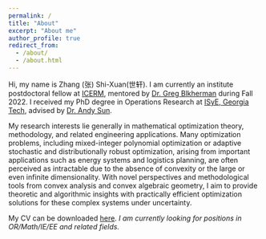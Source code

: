 ```yaml
---
permalink: /
title: "About"
excerpt: "About me"
author_profile: true
redirect_from: 
  - /about/
  - /about.html
---
```


Hi, my name is Zhang (张) Shi-Xuan(世轩). 
I am currently an institute postdoctoral fellow at [ICERM](https://icerm.brown.edu), mentored by [Dr. Greg Blkherman](https://sites.google.com/site/grrigg/) during Fall 2022.
I received my PhD degree in Operations Research at [ISyE, Georgia Tech](https://www.isye.gatech.edu), advised by [Dr. Andy Sun](https://mitmgmtfaculty.mit.edu/sunx/).


My research interests lie generally in mathematical optimization theory, methodology, and related engineering applications. 
Many optimization problems, including mixed-integer polynomial optimization or adaptive stochastic and distributionally robust optimization, arising from important applications such as energy systems and logistics planning, are often perceived as intractable due to the absence of convexity or the large or even infinite dimensionality. 
With novel perspectives and methodological tools from convex analysis and convex algebraic geometry, I aim to provide theoretic and algorithmic insights with practically efficient optimization solutions for these complex systems under uncertainty.


My CV can be downloaded [here](files/shixuan_CV.pdf). 
*I am currently looking for positions in OR/Math/IE/EE and related fields.*
